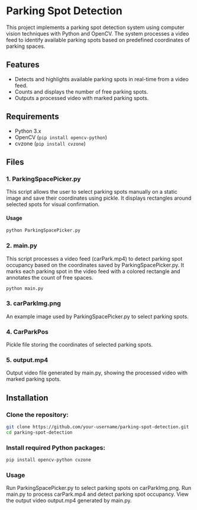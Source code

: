 # Parking Spot Detection

This project implements a parking spot detection system using computer vision techniques with Python and OpenCV. The system processes a video feed to identify available parking spots based on predefined coordinates of parking spaces.

## Features

- Detects and highlights available parking spots in real-time from a video feed.
- Counts and displays the number of free parking spots.
- Outputs a processed video with marked parking spots.

## Requirements

- Python 3.x
- OpenCV (`pip install opencv-python`)
- cvzone (`pip install cvzone`)

## Files

### 1. ParkingSpacePicker.py

This script allows the user to select parking spots manually on a static image and save their coordinates using pickle. It displays rectangles around selected spots for visual confirmation.

#### Usage

```bash
python ParkingSpacePicker.py
```

### 2. main.py
This script processes a video feed (carPark.mp4) to detect parking spot occupancy based on the coordinates saved by ParkingSpacePicker.py. It marks each parking spot in the video feed with a colored rectangle and annotates the count of free spaces.

```bash
python main.py
```

### 3. carParkImg.png
An example image used by ParkingSpacePicker.py to select parking spots.

### 4. CarParkPos
Pickle file storing the coordinates of selected parking spots.

### 5. output.mp4
Output video file generated by main.py, showing the processed video with marked parking spots.

## Installation
### Clone the repository:

```bash
git clone https://github.com/your-username/parking-spot-detection.git
cd parking-spot-detection
```

### Install required Python packages:

```bash
pip install opencv-python cvzone
```

### Usage
Run ParkingSpacePicker.py to select parking spots on carParkImg.png.
Run main.py to process carPark.mp4 and detect parking spot occupancy.
View the output video output.mp4 generated by main.py.
